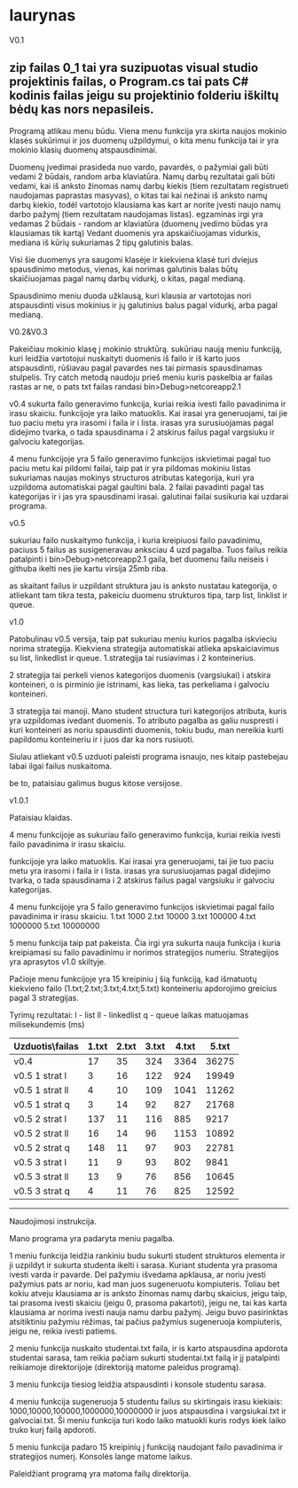 # laurynas
V0.1


zip failas 0_1 tai yra suzipuotas visual studio projektinis failas, o Program.cs tai pats C# kodinis failas jeigu su projektinio folderiu iškiltų bėdų kas nors nepasileis.
---------------------------------
Programą atlikau menu būdu. Viena menu funkcija yra skirta naujos mokinio klasės sukūrimui ir jos duomenų užpildymui, 
o kita menu funkcija tai ir yra mokinio klasių duomenų atspausdinimai.

Duomenų įvedimai prasideda nuo vardo, pavardės, o pažymiai gali būti vedami 2 būdais, random arba klaviatūra.
Namų darbų rezultatai gali būti vedami, kai iš anksto žinomas namų darbų kiekis (tiem rezultatam registrueti naudojamas paprastas masyvas),
o kitas tai kai nežinai iš anksto namų darbų kiekio, todėl vartotojo klausiama kas kart ar norite įvesti naujo namų darbo pažymį (tiem rezultatam naudojamas listas).
egzaminas irgi yra vedamas 2 būdais - random ar klaviatūra (duomenų įvedimo būdas yra klausiamas tik kartą)
Vedant duomenis yra apskaičiuojamas vidurkis, mediana iš kūrių sukuriamas 2 tipų galutinis balas.

Visi šie duomenys yra saugomi klasėje ir kiekviena klasė turi dviejus spausdinimo metodus, 
vienas, kai norimas galutinis balas būtų skaičiuojamas pagal namų darbų vidurkį, o kitas, pagal medianą.

Spausdinimo meniu duoda užklausą, kuri klausia ar vartotojas nori atspausdinti visus mokinius ir jų galutinius balus pagal vidurkį, arba pagal medianą.

V0.2&V0.3

Pakeičiau mokinio klasę į mokinio struktūrą. sukūriau naują meniu funkciją, kuri leidžia vartotojui nuskaityti duomenis iš failo ir iš karto juos atspausdinti, rūšiavau pagal pavardes nes tai pirmasis spausdinamas stulpelis. Try catch metodą naudoju prieš meniu kuris paskelbia ar failas rastas ar ne, o pats txt failas randasi bin>Debug>netcoreapp2.1

v0.4
sukurta failo generavimo funkcija, kuriai reikia ivesti failo pavadinima ir irasu skaiciu.
funkcijoje yra laiko matuoklis.
Kai irasai yra generuojami, tai jie tuo paciu metu yra irasomi i faila ir i lista.
irasas yra surusiuojamas pagal didejimo tvarka, o tada spausdinama i 2 atskirus failus pagal vargsiuku ir galvociu kategorijas.

4 menu funkcijoje yra 5 failo generavimo funkcijos iskvietimai pagal 
tuo paciu metu kai pildomi failai, taip pat ir yra pildomas mokiniu listas
sukuriamas naujas mokinys structuros atributas kategorija, kuri yra uzpildoma automatiskai pagal gaultini bala.
2 failai pavadinti pagal tas kategorijas ir i jas yra spausdinami irasai.
galutinai failai susikuria kai uzdarai programa.

v0.5

sukuriau failo nuskaitymo funkcija, i kuria kreipiuosi failo pavadinimu, paciuss 5 failus as susigeneravau anksciau 4 uzd pagalba.
Tuos failus reikia patalpinti i bin>Debug>netcoreapp2.1
gaila, bet duomenu failu neiseis i githuba ikelti nes jie kartu virsija 25mb riba.

as skaitant failus ir uzpildant struktura jau is anksto nustatau kategorija, o atliekant tam tikra testa, pakeiciu duomenu strukturos tipa, tarp list, linklist ir queue.


v1.0

Patobulinau v0.5 versija, taip pat sukuriau meniu kurios pagalba iskvieciu norima strategija.
Kiekviena strategija automatiskai atlieka apskaiciavimus su list, linkedlist ir queue.
1.strategija tai rusiavimas i 2 konteinerius.

2 strategija tai perkeli vienos kategorijos duomenis (vargsiukai) i atskira konteineri, o is pirminio jie istrinami, kas lieka, tas perkeliama i galvociu konteineri.

3 strategija tai manoji. Mano student structura turi kategorijos atributa, kuris yra uzpildomas ivedant duomenis. To atributo pagalba as galiu nuspresti i kuri konteineri as noriu spausdinti duomenis, tokiu budu, man nereikia kurti papildomu konteineriu ir i juos dar ka nors rusiuoti. 


Siulau atliekant v0.5 uzduoti paleisti programa isnaujo, nes kitaip pastebejau labai ilgai failus nuskaitoma.

be to, pataisiau galimus bugus kitose versijose.

v1.0.1

Pataisiau klaidas.

4 menu funkcijoje as 
sukuriau failo generavimo funkcija, kuriai reikia ivesti failo pavadinima ir irasu skaiciu.

funkcijoje yra laiko matuoklis.
Kai irasai yra generuojami, tai jie tuo paciu metu yra irasomi i faila ir i lista.
irasas yra surusiuojamas pagal didejimo tvarka, o tada spausdinama i 2 atskirus failus pagal vargsiuku ir galvociu kategorijas.

4 menu funkcijoje yra 5 failo generavimo funkcijos iskvietimai pagal failo pavadinima ir irasu skaiciu. 1.txt 1000 2.txt 10000 3.txt 100000 4.txt 1000000 5.txt 10000000

5 menu funkcija taip pat pakeista.
Čia irgi yra sukurta nauja funkcija i kuria kreipiamasi su failo pavadinimu ir norimos strategijos numeriu.
 Strategijos yra aprasytos v1.0 skiltyje.

Pačioje menu funkcijoje yra 15 kreipiniu į šią funkciją, kad išmatuotų kiekvieno failo (1.txt;2.txt;3.txt;4.txt;5.txt) konteineriu apdorojimo greicius pagal 3 strategijas.

Tyrimų rezultatai:
l - list
ll - linkedlist
q - queue
laikas matuojamas milisekundemis (ms)

| Uzduotis\failas  | 1.txt  | 2.txt | 3.txt | 4.txt | 5.txt |
| -------------    | ------ | ------| ------|-------|-------|
| v0.4             | 17     | 35    | 324   | 3364  | 36275 |
| v0.5 1 strat l   | 3      | 16    | 122   | 924   | 19949 | 
| v0.5 1 strat ll  | 4      | 10    | 109   | 1041  | 11262 |
| v0.5 1 strat q   | 3      | 14    | 92    | 827   | 21768 |
| v0.5 2 strat l   | 137    | 11    | 116   | 885   | 9217  |
| v0.5 2 strat ll  | 16     | 14    | 96    | 1153  | 10892 |
| v0.5 2 strat q   | 148    | 11    | 97    | 903   | 22781 |
| v0.5 3 strat l   | 11     | 9     | 93    | 802   | 9841  |
| v0.5 3 strat ll  | 13     | 9     | 76    | 856   | 10645 |
| v0.5 3 strat q   | 4      | 11    | 76    | 825   | 12592 |



----
Naudojimosi instrukcija.

Mano programa yra padaryta meniu pagalba.

1 meniu funkcija leidžia rankiniu budu sukurti student strukturos elementa ir ji uzpildyt ir sukurta studenta ikelti i sarasa.
Kuriant studenta yra prasoma ivesti varda ir pavarde.
Del pažymiu išvedama apklausa, ar noriu įvesti pažymius pats ar noriu, kad man juos sugeneruotu kompiuteris.
Toliau bet kokiu atveju klausiama ar is anksto žinomas namų darbų skaicius, jeigu taip, tai prasoma ivesti skaiciu (jeigu 0, prasoma pakartoti), jeigu ne, tai kas karta klausiama ar norima ivesti nauja namu darbu pažymį.
Jeigu buvo pasirinktas atsitiktiniu pažymiu rėžimas, tai pačius pažymius sugeneruoja kompiuteris, jeigu ne, reikia ivesti patiems.

2 meniu funkcija nuskaito studentai.txt faila, ir is karto atspausdina apdorota studentai sarasa, tam reikia pačiam sukurti studentai.txt failą ir jį patalpinti reikiamoje direktorijoje (direktoriją matome paleidus programą).

3 meniu funkcija tiesiog leidžia atspausdinti i konsole studentu sarasa.

4 meniu funkcija sugeneruoja 5 studentu failus su skirtingais irasu kiekiais: 1000,10000,100000,1000000,10000000 ir juos atspausdina i vargsiukai.txt ir galvociai.txt. Ši meniu funkcija turi kodo laiko matuokli kuris rodys kiek laiko truko kurį failą apdoroti.

5 meniu funkcija padaro 15 kreipinių į funkciją naudojant failo pavadinima ir strategijos numerį. Konsolės lange matome laikus.

Paleidžiant programą yra matoma failų direktorija.
